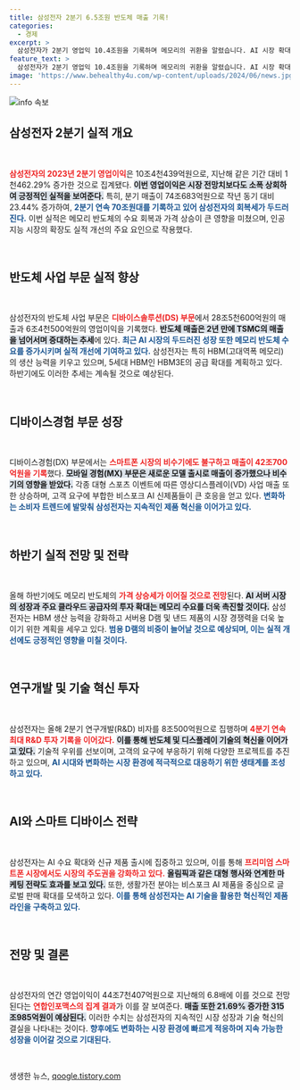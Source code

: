 ```yaml
---
title: 삼성전자 2분기 6.5조원 반도체 매출 기록!
categories:
  - 경제
excerpt: >
  삼성전자가 2분기 영업익 10.4조원을 기록하며 메모리의 귀환을 알렸습니다. AI 시장 확대로 반도체 수요가 회복되고 하반기 HBM3E 생산 확대를 예고, 실적 개선이 기대됩니다.
feature_text: >
  삼성전자가 2분기 영업익 10.4조원을 기록하며 메모리의 귀환을 알렸습니다. AI 시장 확대로 반도체 수요가 회복되고 하반기 HBM3E 생산 확대를 예고, 실적 개선이 기대됩니다.
image: 'https://www.behealthy4u.com/wp-content/uploads/2024/06/news.jpg'
---
```


<p><img src="https://www.behealthy4u.com/wp-content/uploads/2024/06/news.jpg" alt="info 속보" /></p>

<h2 data-ke-size="size26">삼성전자 2분기 실적 개요</h2>

<p data-ke-size="size16">&nbsp;</p>

<p><b><span style="color: #ee2323;">삼성전자의 2023년 2분기 영업이익</span></b>은 10조4천439억원으로, 지난해 같은 기간 대비 1천462.29% 증가한 것으로 집계됐다. <b><span style="background-color: #21538527;">이번 영업이익은 시장 전망치보다도 소폭 상회하여 긍정적인 실적을 보여준다.</span></b> 특히, 분기 매출이 74조683억원으로 작년 동기 대비 23.44% 증가하여, <b><span style="color: #1a5490;">2분기 연속 70조원대를 기록하고 있어 삼성전자의 회복세가 두드러진다.</span></b> 이번 실적은 메모리 반도체의 수요 회복과 가격 상승이 큰 영향을 미쳤으며, 인공지능 시장의 확장도 실적 개선의 주요 요인으로 작용했다. <p data-ke-size="size16">&nbsp;</p></p>

<h2 data-ke-size="size26">반도체 사업 부문 실적 향상</h2>

<p data-ke-size="size16">&nbsp;</p>

<p>삼성전자의 반도체 사업 부문은 <b><span style="color: #ee2323;">디바이스솔루션(DS) 부문</span></b>에서 28조5천600억원의 매출과 6조4천500억원의 영업이익을 기록했다. <b><span style="background-color: #21538527;">반도체 매출은 2년 만에 TSMC의 매출을 넘어서며 증대하는 추세</span></b>에 있다. <b><span style="color: #1a5490;">최근 AI 시장의 두드러진 성장 또한 메모리 반도체 수요를 증가시키며 실적 개선에 기여하고 있다.</span></b> 삼성전자는 특히 HBM(고대역폭 메모리)의 생산 능력을 키우고 있으며, 5세대 HBM인 HBM3E의 공급 확대를 계획하고 있다. 하반기에도 이러한 추세는 계속될 것으로 예상된다. <p data-ke-size="size16">&nbsp;</p></p>

<h2 data-ke-size="size26">디바이스경험 부문 성장</h2>

<p data-ke-size="size16">&nbsp;</p>

<p>디바이스경험(DX) 부문에서는 <b><span style="color: #ee2323;">스마트폰 시장의 비수기에도 불구하고 매출이 42조700억원을 기록</span></b>했다. <b><span style="background-color: #21538527;">모바일 경험(MX) 부문은 새로운 모델 출시로 매출이 증가했으나 비수기의 영향을 받았다.</span></b> 각종 대형 스포츠 이벤트에 따른 영상디스플레이(VD) 사업 매출 또한 상승하며, 고객 요구에 부합한 비스포크 AI 신제품들이 큰 호응을 얻고 있다. <b><span style="color: #1a5490;">변화하는 소비자 트렌드에 발맞춰 삼성전자는 지속적인 제품 혁신을 이어가고 있다.</span></b> <p data-ke-size="size16">&nbsp;</p></p>

<h2 data-ke-size="size26">하반기 실적 전망 및 전략</h2>

<p data-ke-size="size16">&nbsp;</p>

<p>올해 하반기에도 메모리 반도체의 <b><span style="color: #ee2323;">가격 상승세가 이어질 것으로 전망</span></b>된다. <b><span style="background-color: #21538527;">AI 서버 시장의 성장과 주요 클라우드 공급자의 투자 확대는 메모리 수요를 더욱 촉진할 것이다.</span></b> 삼성전자는 HBM 생산 능력을 강화하고 서버용 D램 및 낸드 제품의 시장 경쟁력을 더욱 높이기 위한 계획을 세우고 있다. <b><span style="color: #1a5490;">범용 D램의 비중이 늘어날 것으로 예상되며, 이는 실적 개선에도 긍정적인 영향을 미칠 것이다.</span></b> <p data-ke-size="size16">&nbsp;</p></p>

<h2 data-ke-size="size26">연구개발 및 기술 혁신 투자</h2>

<p data-ke-size="size16">&nbsp;</p>

<p>삼성전자는 올해 2분기 연구개발(R&amp;D) 비자를 8조500억원으로 집행하며 <b><span style="color: #ee2323;">4분기 연속 최대 R&amp;D 투자 기록을 이어갔다.</span></b> <b><span style="background-color: #21538527;">이를 통해 반도체 및 디스플레이 기술의 혁신을 이어가고 있다.</span></b> 기술적 우위를 선보이며, 고객의 요구에 부응하기 위해 다양한 프로젝트를 추진하고 있으며, <b><span style="color: #1a5490;">AI 시대와 변화하는 시장 환경에 적극적으로 대응하기 위한 생태계를 조성하고 있다.</span></b> <p data-ke-size="size16">&nbsp;</p></p>

<h2 data-ke-size="size26">AI와 스마트 디바이스 전략</h2>

<p data-ke-size="size16">&nbsp;</p>

<p>삼성전자는 AI 수요 확대와 신규 제품 출시에 집중하고 있으며, 이를 통해 <b><span style="color: #ee2323;">프리미엄 스마트폰 시장에서도 시장의 주도권을 강화하고 있다.</span></b> <b><span style="background-color: #21538527;">올림픽과 같은 대형 행사와 연계한 마케팅 전략도 효과를 보고 있다.</span></b> 또한, 생활가전 분야는 비스포크 AI 제품을 중심으로 글로벌 판매 확대를 모색하고 있다. <b><span style="color: #1a5490;">이를 통해 삼성전자는 AI 기술을 활용한 혁신적인 제품 라인을 구축하고 있다.</span></b> <p data-ke-size="size16">&nbsp;</p></p>

<h2 data-ke-size="size26">전망 및 결론</h2>

<p data-ke-size="size16">&nbsp;</p>

<p>삼성전자의 연간 영업이익이 44조7천407억원으로 지난해의 6.8배에 이를 것으로 전망된다는 <b><span style="color: #ee2323;">연합인포맥스의 집계 결과</span></b>가 이를 잘 보여준다. <b><span style="background-color: #21538527;">매출 또한 21.69% 증가한 315조985억원이 예상된다.</span></b> 이러한 수치는 삼성전자의 지속적인 시장 성장과 기술 혁신의 결실을 나타내는 것이다. <b><span style="color: #1a5490;">향후에도 변화하는 시장 환경에 빠르게 적응하며 지속 가능한 성장을 이어갈 것으로 기대된다.</span></b> <p data-ke-size="size16">&nbsp;</p></p>
생생한 뉴스, <a href="https://qoogle.tistory.com" rel="dofollow">qoogle.tistory.com</a>


